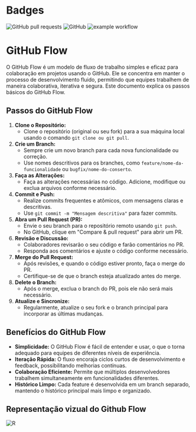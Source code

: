 
# Badges

![GitHub pull requests](https://img.shields.io/github/issues-pr/ifpebj-ti/Modulo_Analise-CRM) ![GitHub](https://img.shields.io/github/license/ifpebj-ti/Modulo_Analise-CRM) ![example workflow](https://github.com/ifpebj-ti/Modulo_Analise-CRM/actions/workflows/main.yml/badge.svg)
# GitHub Flow

O GitHub Flow é um modelo de fluxo de trabalho simples e eficaz para colaboração em projetos usando o GitHub. Ele se concentra em manter o processo de desenvolvimento fluido, permitindo que equipes trabalhem de maneira colaborativa, iterativa e segura. Este documento explica os passos básicos do GitHub Flow.

## Passos do GitHub Flow

1. **Clone o Repositório:**
   * Clone o repositório (original ou seu fork) para a sua máquina local usando o comando `git clone ou git pull`.
2. **Crie um Branch:**
   * Sempre crie um novo branch para cada nova funcionalidade ou correção.
   * Use nomes descritivos para os branches, como `feature/nome-da-funcionalidade` ou `bugfix/nome-do-conserto`.
3. **Faça as Alterações:**
   * Faça as alterações necessárias no código. Adicione, modifique ou exclua arquivos conforme necessário.
4. **Commit e Push:**
   * Realize commits frequentes e atômicos, com mensagens claras e descritivas.
   * Use `git commit -m "Mensagem descritiva"` para fazer commits.
5. **Abra um Pull Request (PR):**
   * Envie o seu branch para o repositório remoto usando `git push`.
   * No GitHub, clique em "Compare & pull request" para abrir um PR.
6. **Revisão e Discussão:**
   * Colaboradores revisarão o seu código e farão comentários no PR.
   * Responda aos comentários e ajuste o código conforme necessário.
7. **Merge do Pull Request:**
   * Após revisões, e quando o código estiver pronto, faça o merge do PR.
   * Certifique-se de que o branch esteja atualizado antes do merge.
8. **Delete o Branch:**
   * Após o merge, exclua o branch do PR, pois ele não será mais necessário.
9. **Atualize e Sincronize:**
   * Regularmente, atualize o seu fork e o branch principal para incorporar as últimas mudanças.

## Benefícios do GitHub Flow

* **Simplicidade:** O GitHub Flow é fácil de entender e usar, o que o torna adequado para equipes de diferentes níveis de experiência.
* **Iteração Rápida:** O fluxo encoraja ciclos curtos de desenvolvimento e feedback, possibilitando melhorias contínuas.
* **Colaboração Eficiente:** Permite que múltiplos desenvolvedores trabalhem simultaneamente em funcionalidades diferentes.
* **Histórico Limpo:** Cada feature é desenvolvida em um branch separado, mantendo o histórico principal mais limpo e organizado.

## Representação vizual do Github Flow

![R](https://cdn.discordapp.com/attachments/1134506213388865598/1145769943426682940/16932432354423735495649931597106.png)
